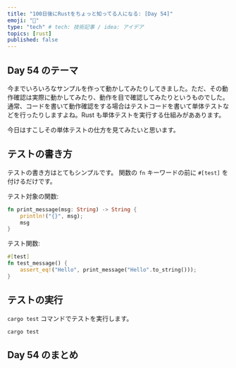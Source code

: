 ```yaml
---
title: "100日後にRustをちょっと知ってる人になる: [Day 54]"
emoji: "🦀"
type: "tech" # tech: 技術記事 / idea: アイデア
topics: [rust]
published: false
---
```

## Day 54 のテーマ

今までいろいろなサンプルを作って動かしてみたりしてきました。ただ、その動作確認は実際に動かしてみたり、動作を目で確認してみたりというものでした。通常、コードを書いて動作確認をする場合はテストコードを書いて単体テストなどを行ったりしますよね。Rust も単体テストを実行する仕組みがああります。

今日はすこしその単体テストの仕方を見てみたいと思います。

## テストの書き方

テストの書き方はとてもシンプルです。
関数の `fn` キーワードの前に `#[test]` を付けるだけです。

テスト対象の関数:

```rust
fn print_message(msg: String) -> String {
    println!("{}", msg);
    msg
}
```

テスト関数:

```rust
#[test]
fn test_message() {
    assert_eq!("Hello", print_message("Hello".to_string()));
}
```

## テストの実行

`cargo test` コマンドでテストを実行します。

```shell
cargo test
```

## Day 54 のまとめ
